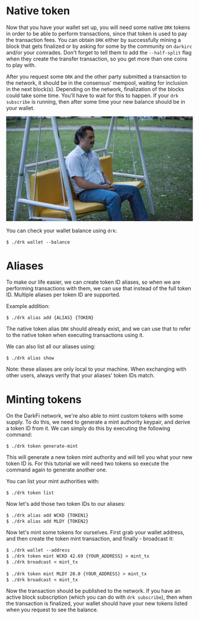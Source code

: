 # Native token

Now that you have your wallet set up, you will need some native `DRK`
tokens in order to be able to perform transactions, since that token
is used to pay the transaction fees. You can obtain `DRK` either by
successfully mining a block that gets finalized or by asking for some
by the community on `darkirc` and/or your comrades. Don't forget to
tell them to add the `--half-split` flag when they create the transfer
transaction, so you get more than one coins to play with.

After you request some `DRK` and the other party submitted a transaction
to the network, it should be in the consensus' mempool, waiting for
inclusion in the next block(s). Depending on the network, finalization
of the blocks could take some time. You'll have to wait for this to happen.
If your `drk subscribe` is running, then after some time your new balance
should be in your wallet.

![pablo-waiting0](pablo0.jpg)

You can check your wallet balance using `drk`:

```
$ ./drk wallet --balance
```

# Aliases

To make our life easier, we can create token ID aliases, so when we
are performing transactions with them, we can use that instead of the
full token ID. Multiple aliases per token ID are supported.

Example addition:

```
$ ./drk alias add {ALIAS} {TOKEN}
```

The native token alias `DRK` should already exist, and we can use that
to refer to the native token when executing transactions using it.

We can also list all our aliases using:

```
$ ./drk alias show
```

Note: these aliases are only local to your machine. When exchanging
with other users, always verify that your aliases' token IDs match.

# Minting tokens

On the DarkFi network, we're also able to mint custom tokens with
some supply. To do this, we need to generate a mint authority keypair,
and derive a token ID from it. We can simply do this by executing the
following command:

```
$ ./drk token generate-mint
```

This will generate a new token mint authority and will tell you what
your new token ID is. For this tutorial we will need two tokens so
execute the command again to generate another one.

You can list your mint authorities with:

```
$ ./drk token list
```

Now let's add those two token IDs to our aliases:

```
$ ./drk alias add WCKD {TOKEN1}
$ ./drk alias add MLDY {TOKEN2}
```

Now let's mint some tokens for ourselves. First grab your wallet address,
and then create the token mint transaction, and finally - broadcast it:

```
$ ./drk wallet --address
$ ./drk token mint WCKD 42.69 {YOUR_ADDRESS} > mint_tx
$ ./drk broadcast < mint_tx

$ ./drk token mint MLDY 20.0 {YOUR_ADDRESS} > mint_tx
$ ./drk broadcast < mint_tx
```

Now the transaction should be published to the network. If you have
an active block subscription (which you can do with `drk subscribe`),
then when the transaction is finalized, your wallet should have your
new tokens listed when you request to see the balance.
